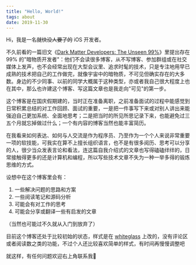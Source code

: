 ```yaml
---
title: "Hello, World!"
tags: about
date: 2019-11-30
---
```

Hi，我是一名~~就快没人要了的~~ iOS 开发者。

不久前看的一篇旧文《[Dark Matter Developers: The Unseen 99%](https://www.hanselman.com/blog/DarkMatterDevelopersTheUnseen99.aspx)》里提出存在 99% 的"暗物质开发者"：他们不会读很多博客，从不写博客、参加群组或在社交媒体上发声，也不会经常出现在大型会议里、追求时髦的技术，只是专注地用早已成熟的技术把自己的工作做完，就像宇宙中的暗物质，不可见但确实存在的大多数。身边的不少同事、以前的同学大概属于这种类型，亦或者我自己很大程度上也在其中，那么也许建这个博客、写这篇文章也是我走向"可见"的第一步。

这个博客是在国庆假期建的，当时正在准备离职，之前准备面试的过程中能感觉到日常积累总结的对工作回顾、面试的重要，一是把一件事写下来或对别人讲出来能强迫自己更加系统、全面地思考；二是把当时的所见所思记录下来，也能避免过三五个月就忘掉做过什么；一个有内容的博客当然也能丰富简历。

在我看来如何表达、如何与人交流是作为程序员、乃至作为一个个人来说非常重要一项的软技能，可我实在算不上擅长组织语言，也不是有很多阅历、思考可以分享的人，很少当众发表言论和看法，连这篇自我介绍式的文章也写得磕磕绊绊的，日常接触得更多的还是计算机和编程，所以写些技术文章不失为一种一举多得的锻炼思维的方式。

设想中在这个博客里会有：

1. 一些解决问题的思路和方案
2. 一些阅读笔记和源码分析
3. 可能会有对工作的思考
4. 可能会分享或翻译一些有启发的文章

（当然也可能过不久就从入门到放弃了）

目前这个博客还处于比较初始的状态，样式是在 [whiteglass](https://github.com/yous/whiteglass) 上改的，没有评论区或者阅读数之类的功能，不过个人还比较喜欢简单的样式，有时间再慢慢调整吧

就这样，有任何问题欢迎右上角联系我👋